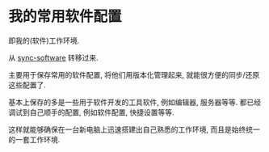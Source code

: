 # 我的常用软件配置
即我的(软件)工作环境.

从 [sync-software](https://code.google.com/p/sync-software/) 转移过来.

主要用于保存常用的软件配置, 将他们用版本化管理起来, 就能很方便的同步/还原这些配置了.

基本上保存的多是一些用于软件开发的工具软件, 例如编辑器, 服务器等等. 都已经调试到自己顺手的配置, 例如软件配置, 快捷设置等等.

这样就能够确保在一台新电脑上迅速搭建出自己熟悉的工作环境, 而且是始终统一的一套工作环境.
